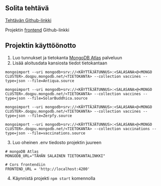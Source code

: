 ## Solita tehtävä
[Tehtävän Github-linkki](https://github.com/solita/vaccine-exercise-2021)

Projektin [frontend](linkki) Github-linkki

## Projektin käyttöönotto

1. Luo tunnukset ja tietokanta [MongoDB Atlas](https://www.mongodb.com/cloud/atlas) palveluun
2. Lisää aloitusdata kansiosta tiedot tietokantaan

```
mongoimport --uri mongodb+srv://<KÄYTTÄJÄTUNNUS>:<SALASANA>@<MONGO CLUSTER>.doqpu.mongodb.net/<TIETOKANTA> --collection vaccines --type=json --file=Antiqua.source

mongoimport --uri mongodb+srv://<KÄYTTÄJÄTUNNUS>:<SALASANA>@<MONGO CLUSTER>.doqpu.mongodb.net/<TIETOKANTA> --collection vaccines --type=json --file=SolarBuddhica.source

mongoimport --uri mongodb+srv://<KÄYTTÄJÄTUNNUS>:<SALASANA>@<MONGO CLUSTER>.doqpu.mongodb.net/<TIETOKANTA> --collection vaccines --type=json --file=Zerpfy.source

mongoimport --uri mongodb+srv://<KÄYTTÄJÄTUNNUS>:<SALASANA>@<MONGO CLUSTER>.doqpu.mongodb.net/<TIETOKANTA> --collection vaccinations --type=json --file=vaccinations.source
```


3. Luo oheinen .env tiedosto projektin juureen

```
# mongoDB Atlas
MONGODB_URL="TÄHÄN SALAINEN TIETOKANTALINKKI"

# Cors frontendiin
FRONTEND_URL = 'http://localhost:4200'

```
4. Käynnistä projekti `npm start` komennolla